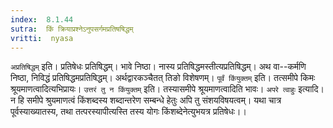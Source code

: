 ```yaml
---
index:  8.1.44
sutra:  किं क्रियाप्रश्नेऽनुपसर्गमप्रतिषषिद्धम्
vritti:  nyasa
---
```


`अप्रतिषिद्धम्` इति। प्रतिषेधः प्रतिषिद्धम्। भावे निष्ठा। नास्य प्रतिषिद्धमस्तीत्यप्रतिषिद्धम्। अथ वा--कर्मणि निष्ठा, निविद्धं प्रतिषिद्धमप्रतिषिद्धम्। अर्थद्वारकञ्चैतत् तिङो विशेषणम्।
`पूर्वं किंयुक्तम्` इति। तत्समीपे किमः श्रूयमाणत्वादित्यभिप्रायः। `उत्तरं तु न किंयुक्तम्` इति। तस्यासमीपे श्रूयमाणत्वादिति भावः।
`अपरे त्वाहुः` इत्यादि। न हि समीपे श्रुयमाणत्वं किंशब्दस्य शब्दान्तरेण सम्बन्धे हेतुः अपि तु संशयविषयत्वम्। यथा चात्र पूर्वस्याख्यातस्य, तथा तत्परस्यापीत्यस्ति तस्य योगः किंशब्देनेत्युभयत्र प्रतिषेधः।।

